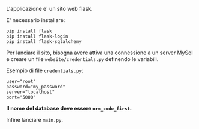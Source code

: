 L'applicazione e' un sito web flask.

E' necessario installare:

    pip install flask
    pip install flask-login
    pip install flask-sqlalchemy

Per lanciare il sito, bisogna avere attiva una connessione a un server MySql e creare un file `website/credentials.py` definendo le variabili.

Esempio di file `credentials.py`:

    user="root"
    password="my_password"
    server="localhost"
    port="5000"

**Il nome del database deve essere `orm_code_first`.**

Infine lanciare `main.py`.